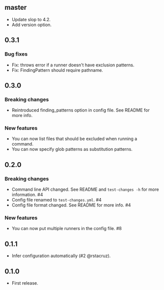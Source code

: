 ## master

* Update slop to 4.2.
* Add version option.

## 0.3.1

### Bug fixes

* Fix: throws error if a runner doesn't have exclusion patterns.
* Fix: FindingPattern should require pathname.

## 0.3.0

### Breaking changes

* Reintroduced finding_patterns option in config file. See README for more info.

### New features

* You can now list files that should be excluded when running a command.
* You can now specify glob patterns as substitution patterns.

## 0.2.0

### Breaking changes

* Command line API changed. See README and `test-changes -h` for more information. #4
* Config file renamed to `test-changes.yml`. #4
* Config file format changed. See README for more info. #4

### New features

* You can now put multiple runners in the config file. #8

## 0.1.1

* Infer configuration automatically (#2 @rstacruz).

## 0.1.0

* First release.
